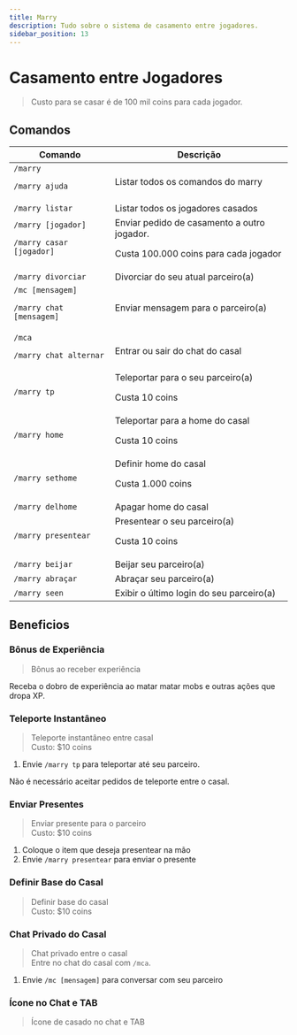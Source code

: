 ```yaml
---
title: Marry
description: Tudo sobre o sistema de casamento entre jogadores.
sidebar_position: 13
---
```


# Casamento entre Jogadores

> Custo para se casar é de 100 mil coins para cada jogador.

## Comandos

| Comando | Descrição |
| ------- | --------- |
| `/marry` <p>`/marry ajuda`</p> | Listar todos os comandos do marry |
| `/marry listar` | Listar todos os jogadores casados |
| `/marry [jogador]` <p>`/marry casar [jogador]`</p> | Enviar pedido de casamento a outro jogador. <p>Custa 100.000 coins para cada jogador</p> |
| `/marry divorciar` | Divorciar do seu atual parceiro(a) |
| `/mc [mensagem]` <p>`/marry chat [mensagem]`</p> | Enviar mensagem para o parceiro(a) |
| `/mca` <p>`/marry chat alternar`</p> | Entrar ou sair do chat do casal |
| `/marry tp` | Teleportar para o seu parceiro(a) <p>Custa 10 coins</p> |
| `/marry home` | Teleportar para a home do casal <p>Custa 10 coins</p> |
| `/marry sethome` | Definir home do casal <p>Custa 1.000 coins</p> |
| `/marry delhome` | Apagar home do casal |
| `/marry presentear` | Presentear o seu parceiro(a) <p>Custa 10 coins</p> |
| `/marry beijar` | Beijar seu parceiro(a) |
| `/marry abraçar` | Abraçar seu parceiro(a) |
| `/marry seen` | Exibir o último login do seu parceiro(a) |

## Beneficios

### Bônus de Experiência

> Bônus ao receber experiência

Receba o dobro de experiência ao matar matar mobs e outras ações que dropa XP.

### Teleporte Instantâneo

> Teleporte instantâneo entre casal  
> Custo: $10 coins

1. Envie `/marry tp` para teleportar até seu parceiro.

Não é necessário aceitar pedidos de teleporte entre o casal.

### Enviar Presentes

> Enviar presente para o parceiro  
> Custo: $10 coins

1. Coloque o item que deseja presentear na mão
2. Envie `/marry presentear` para enviar o presente


### Definir Base do Casal

> Definir base do casal  
> Custo: $10 coins

### Chat Privado do Casal

> Chat privado entre o casal  
> Entre no chat do casal com `/mca`.

1. Envie `/mc [mensagem]` para conversar com seu parceiro

### Ícone no Chat e TAB

> Ícone de casado no chat e TAB